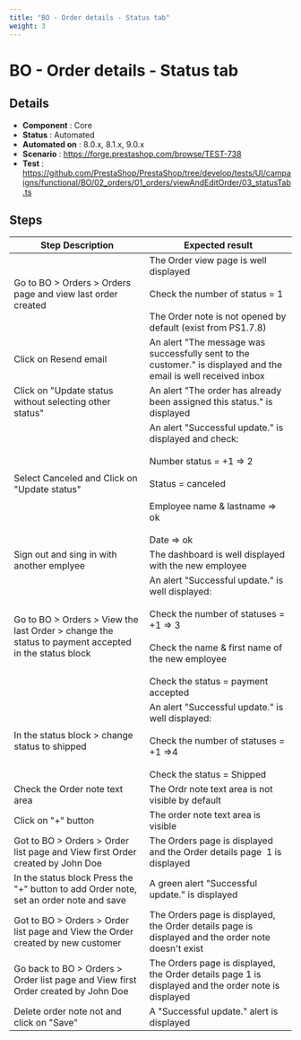 ```yaml
---
title: "BO - Order details - Status tab"
weight: 3
---
```


# BO - Order details - Status tab
## Details
* **Component** : Core
* **Status** : Automated
* **Automated on** : 8.0.x, 8.1.x, 9.0.x
* **Scenario** : https://forge.prestashop.com/browse/TEST-738
* **Test** : https://github.com/PrestaShop/PrestaShop/tree/develop/tests/UI/campaigns/functional/BO/02_orders/01_orders/viewAndEditOrder/03_statusTab.ts

## Steps
| Step Description | Expected result |
| ----- | ----- |
| Go to BO > Orders > Orders page and view last order created | The Order view page is well displayed<br><br>Check the number of status = 1<br><br>The Order note is not opened by default (exist from PS1.7.8) |
| Click on Resend email | An alert "The message was successfully sent to the customer." is displayed and the email is well received inbox |
| Click on "Update status without selecting other status" | An alert "The order has already been assigned this status." is displayed |
| Select Canceled and Click on "Update status" | An alert "Successful update." is displayed and check:<br><br>Number status = +1 => 2<br><br>Status = canceled<br><br>Employee name & lastname => ok <br><br>Date => ok |
| Sign out and sing in with another emplyee | The dashboard is well displayed with the new employee |
| Go to BO > Orders > View the last Order > change the status to payment accepted in the status block | An alert "Successful update." is well displayed:<br><br>Check the number of statuses = +1 => 3<br><br>Check the name & first name of the new employee<br><br>Check the status = payment accepted |
| In the status block > change status to shipped | An alert "Successful update." is well displayed:<br><br>Check the number of statuses = +1 =>4<br><br>Check the status = Shipped |
| Check the Order note text area | The Ordr note text area is not visible by default |
| Click on "+" button | The order note text area is visible |
| Got to BO > Orders > Order list page and View first Order created by John Doe | The Orders page is displayed and the Order details page  1 is displayed |
| In the status block Press the "+" button to add Order note, set an order note and save | A green alert "Successful update." is displayed |
| Got to BO > Orders > Order list page and View the Order created by new customer | The Orders page is displayed, the Order details page is displayed and the order note doesn't exist |
| Go back to BO > Orders > Order list page and View first Order created by John Doe | The Orders page is displayed, the Order details page 1 is displayed and the order note is displayed |
| Delete order note not and click on "Save" | A "Successful update." alert is displayed |

